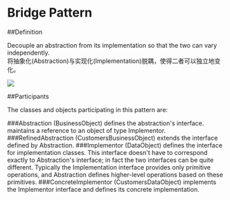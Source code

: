 # Bridge Pattern
##Definition

Decouple an abstraction from its implementation so that the two can vary independently.
<br>将抽象化(Abstraction)与实现化(Implementation)脱耦，使得二者可以独立地变化。

![](https://github.com/QianMo/Unity-Design-Pattern/blob/master/UML_Picture/bridge.gif)


##Participants

The classes and objects participating in this pattern are:

###Abstraction   (BusinessObject)
defines the abstraction's interface.
maintains a reference to an object of type Implementor.
###RefinedAbstraction   (CustomersBusinessObject)
extends the interface defined by Abstraction.
###Implementor   (DataObject)
defines the interface for implementation classes. This interface doesn't have to correspond exactly to Abstraction's interface; in fact the two interfaces can be quite different. Typically the Implementation interface provides only primitive operations, and Abstraction defines higher-level operations based on these primitives.
###ConcreteImplementor   (CustomersDataObject)
implements the Implementor interface and defines its concrete implementation.

